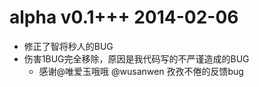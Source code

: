 # alpha v0.1+++ 2014-02-06

- 修正了智将秒人的BUG
- 伤害1BUG完全移除，原因是我代码写的不严谨造成的BUG
  - 感谢@唯爱玉哦哦 @wusanwen 孜孜不倦的反馈bug